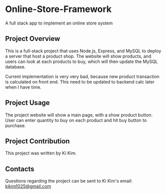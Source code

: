 # Online-Store-Framework
A full stack app to implement an online store system

## Project Overview
This is a full-stack project that uses Node.js, Express, and MySQL to deploy a server that host a product shop.
The website will show products, and users can look at each products to buy, which will then update the MySQL database.

Current implementation is very very bad, because new product transaction is calculated on front end. This need to be updated to backend calc later when I have time.

## Project Usage
The project website will show a main page, with a show product button. User can enter quantity to buy on each product and hit buy button to purchase.

## Project Contribution
This project was written by Ki Kim.

## Contacts
Questions regarding the project can be sent to Ki Kim's email: kikim1025@gmail.com